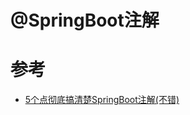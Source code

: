 # @SpringBoot注解



# 参考

- [5个点彻底搞清楚SpringBoot注解(不错)](https://juejin.im/post/5d9ed703e51d4578453274d7)